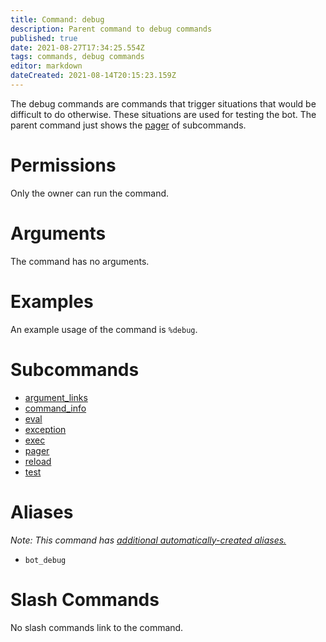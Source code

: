 ```yaml
---
title: Command: debug
description: Parent command to debug commands
published: true
date: 2021-08-27T17:34:25.554Z
tags: commands, debug commands
editor: markdown
dateCreated: 2021-08-14T20:15:23.159Z
---
```


The debug commands are commands that trigger situations that would be difficult to do otherwise. These situations are used for testing the bot. The parent command just shows the [pager](/glossary/pager) of subcommands.

# Permissions

Only the owner can run the command.

# Arguments

The command has no arguments.

# Examples

An example usage of the command is `%debug`.

# Subcommands

-   [argument\_links](/commands/debug/argument_links)
-   [command\_info](/commands/debug/command_info)
-   [eval](/commands/debug/eval)
-   [exception](/commands/debug/exception)
-   [exec](/commands/debug/exec)
-   [pager](/commands/debug/pager)
-   [reload](/commands/debug/reload)
-   [test](/commands/debug/test)

# Aliases

*Note: This command has* [*additional automatically-created aliases.*](/glossary/alias#automatic-aliases)

-   `bot_debug`

# Slash Commands

No slash commands link to the command.